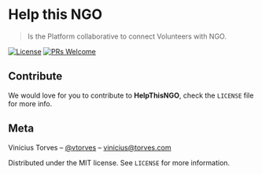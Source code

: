 # Help this NGO 
> Is the Platform collaborative to connect Volunteers with NGO.

[![License][license-image]][license-url]
[![PRs Welcome](https://img.shields.io/badge/PRs-welcome-brightgreen.svg?style=flat-square)](http://makeapullrequest.com)

[pure]: http://purecss.io/
[pure-site]: https://github.com/yahoo/pure-site


## Contribute
We would love for you to contribute to **HelpThisNGO**, check the ``LICENSE`` file for more info.

## Meta
Vinicius Torves – [@vtorves](https://twitter.com/vtorves) – vinicius@torves.com

Distributed under the MIT license. See ``LICENSE`` for more information.

[license-image]: https://img.shields.io/badge/License-MIT-blue.svg
[license-url]: LICENSE.md

